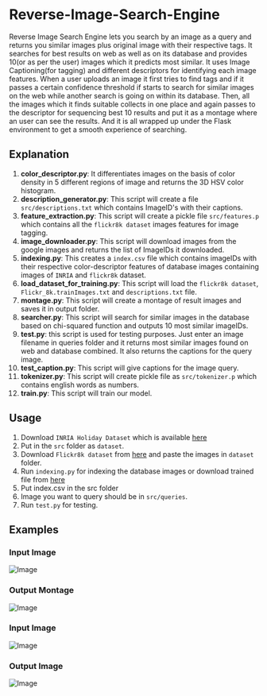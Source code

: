 # Reverse-Image-Search-Engine
Reverse Image Search Engine lets you search by an image as a query and returns you similar images plus original image with their respective tags.
It searches for best results on web as well as on its database and provides 10(or as per the user) images which it predicts most similar. It uses Image Captioning(for tagging) and different descriptors for identifying each image features.
When a user uploads an image it first tries to find tags and if it passes a certain confidence threshold if starts to search for similar images on the web while another search is going on within its database. Then, all the images which it finds suitable collects in one place and again passes to the descriptor for sequencing best 10 results and put it as a montage where an user can see the results.
And it is all wrapped up under the Flask environment to get a smooth experience of searching.

## Explanation
1. **color_descriptor.py**: It differentiates images on the basis of color density in 5 different regions of image and returns the 3D HSV color histogram.
2. **description_generator.py**: This script will create a file `src/descriptions.txt` which contains ImageID's with their captions.
3. **feature_extraction.py**: This script will create a pickle file `src/features.p` which contains all the `flickr8k dataset` images features for image tagging.
4. **image_downloader.py**: This script will download images from the google images and returns the list of ImageIDs it downloaded.
5. **indexing.py**: This creates a `index.csv` file which contains imageIDs with their respective color-descriptor features of database images containing images of `INRIA` and `flickr8k` dataset.
6. **load_dataset_for_training.py**: This script will load the `flickr8k dataset`, `Flickr_8k.trainImages.txt` and `descriptions.txt` file.
7. **montage.py**: This script will create a montage of result images and saves it in output folder.
8. **searcher.py**: This script will search for similar images in the database based on chi-squared function and outputs 10 most similar imageIDs.
9. **test.py**: this script is used for testing purposes. Just enter an image filename in queries folder and it returns most similar images found on web and database combined. It also returns the captions for the query image.
10. **test_caption.py**: This script will give captions for the image query.
11. **tokenizer.py**: This script will create pickle file as `src/tokenizer.p` which contains english words as numbers.
12. **train.py**: This script will train our model.

## Usage
1. Download `INRIA Holiday Dataset` which is available [here](http://lear.inrialpes.fr/people/jegou/data.php)
2. Put in the `src` folder as `dataset`.
3. Download `Flickr8k dataset` from [here](https://www.kaggle.com/shadabhussain/flickr8k) and paste the images in `dataset` folder.
4. Run `indexing.py` for indexing the database images or download trained file from [here](https://drive.google.com/file/d/1x5ytjg6_LP74NfiU_8PtqLKFhrGNa8aD/view?usp=sharing)
5. Put index.csv in the src folder
6. Image you want to query should be in `src/queries`.
7. Run `test.py` for testing.

## Examples
### Input Image
![Image](https://github.com/aakash0121/Reverse-Image-Searcher/blob/master/src/queries/4.png)

### Output Montage
![Image](https://github.com/aakash0121/Reverse-Image-Searcher/blob/master/src/output/montage_4.png)

### Input Image
![Image](https://github.com/aakash0121/Reverse-Image-Searcher/blob/master/src/queries/7.png)

### Output Image
![Image](https://github.com/aakash0121/Reverse-Image-Searcher/blob/master/src/output/montage_7.png)
